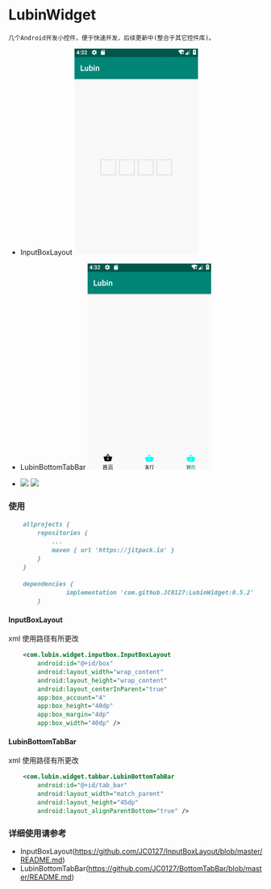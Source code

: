 # LubinWidget

    几个Android开发小控件，便于快速开发，后续更新中(整合于其它控件库)。
    
    
* InputBoxLayout
[![](img/InputBox.gif)](https://github.com/JC0127/InputBoxLayout/blob/master/README.md)

* LubinBottomTabBar
[![](img/Tabbar.gif)](https://github.com/JC0127/BottomTabBar/blob/master/README.md)

* [![](https://jitpack.io/v/JC0127/LubinWidget.svg)](https://jitpack.io/#JC0127/LubinWidget)
 ![](https://img.shields.io/badge/author-Lubin-red.svg)

### 使用 
```markdown
	allprojects {
		repositories {
			...
			maven { url 'https://jitpack.io' }
		}
	}
	
	dependencies {
    	        implementation 'com.github.JC0127:LubinWidget:0.5.2'
    	}
```

#### InputBoxLayout

xml 使用路径有所更改
```xml
    <com.lubin.widget.inputbox.InputBoxLayout
        android:id="@+id/box"
        android:layout_width="wrap_content"
        android:layout_height="wrap_content"
        android:layout_centerInParent="true"
        app:box_account="4"
        app:box_height="40dp"
        app:box_margin="4dp"
        app:box_width="40dp" />
```

#### LubinBottomTabBar

xml 使用路径有所更改
```xml
    <com.lubin.widget.tabbar.LubinBottomTabBar
        android:id="@+id/tab_bar"
        android:layout_width="match_parent"
        android:layout_height="45dp"
        android:layout_alignParentBottom="true" />
```

### 详细使用请参考
* InputBoxLayout(https://github.com/JC0127/InputBoxLayout/blob/master/README.md)
* LubinBottomTabBar(https://github.com/JC0127/BottomTabBar/blob/master/README.md)
 
